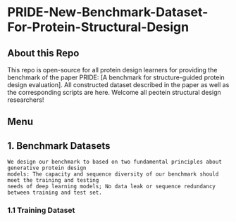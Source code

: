 # PRIDE-New-Benchmark-Dataset-For-Protein-Structural-Design

## About this Repo

This repo is open-source for all protein design learners for providing the benchmark of the paper PRIDE: [A benchmark for structure-guided protein design evaluation]. All constructed dataset described in the paper as well as the corresponding scripts are here. Welcome all peotein structural design researchers!

## Menu



## 1. Benchmark Datasets
    We design our benchmark to based on two fundamental principles about generative protein design
    models: The capacity and sequence diversity of our benchmark should meet the training and testing
    needs of deep learning models; No data leak or sequence redundancy between training and test set.

### 1.1 Training Dataset


